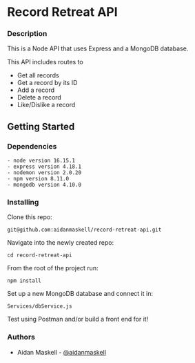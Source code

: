 
# Record Retreat API
### Description
This is a Node API that uses Express and a MongoDB database. 

This API includes routes to
  - Get all records
  - Get a record by its ID
  - Add a record
  - Delete a record
  - Like/Dislike a record
  
## Getting Started

### Dependencies
``` 
- node version 16.15.1
- express version 4.18.1 
- nodemon version 2.0.20
- npm version 8.11.0
- mongodb version 4.10.0
```

### Installing
Clone this repo:
```
git@github.com:aidanmaskell/record-retreat-api.git
```
Navigate into the newly created repo:
```
cd record-retreat-api
```
From the root of the project run:
```
npm install
```
Set up a new MongoDB database and connect it in:
```
Services/dbService.js
```

Test using Postman and/or build a front end for it!

### Authors
- Aidan Maskell - [@aidanmaskell](https://github.com/aidanmaskell)
